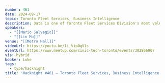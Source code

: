 ```yaml
---
number: 461
date: 2024-09-17
topic: Toronto Fleet Services, Business Intelligence
description: Data is one of Toronto Fleet Services Division's most valuable assets. Through their operations dashboards and scorecards, the division harnesses trends and insights, demonstrating the impact of incorporating business intelligence (BI) into their ongoing organizational strategy. This approach highlights the growing role data plays in driving informed decisions and optimizing fleet operations.
speakers:
  - "[[Mario Salvagio]]"
  - "[[Lin Mu]]"
venue: "[[Metro Hall]]"
videoUrl: https://youtu.be/li_VipOqV1s
eventUrl: https://www.meetup.com/civic-tech-toronto/events/302866907
via: hybrid
booker: Luke
tags:
  - type/hacknight
title: 'Hacknight #461 – Toronto Fleet Services, Business Intelligence'
---
```

